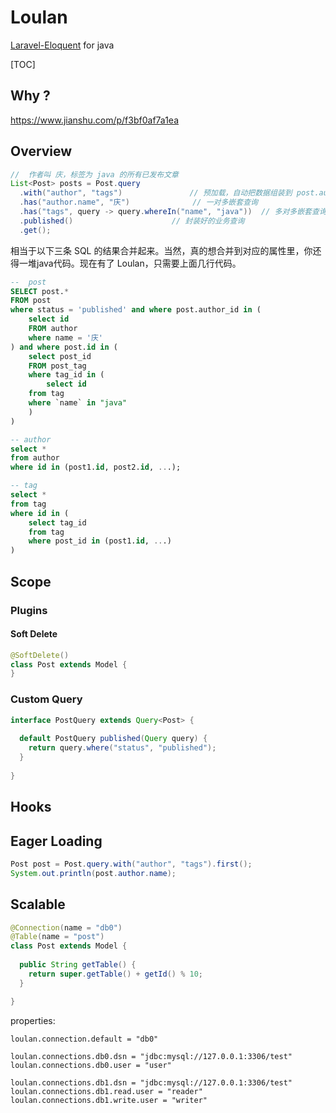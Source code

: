 # Loulan

[Laravel-Eloquent](https://laravel.com/docs/eloquent) for java



[TOC]

## Why ?

https://www.jianshu.com/p/f3bf0af7a1ea



## Overview

```java
//  作者叫 庆，标签为 java 的所有已发布文章
List<Post> posts = Post.query
  .with("author", "tags")				// 预加载，自动把数据组装到 post.author 对象 
  .has("author.name", "庆")				// 一对多嵌套查询
  .has("tags", query -> query.whereIn("name", "java"))	// 多对多嵌套查询
  .published()						// 封装好的业务查询
  .get();
```



相当于以下三条 SQL 的结果合并起来。当然，真的想合并到对应的属性里，你还得一堆java代码。现在有了 Loulan，只需要上面几行代码。

```sql
--	post
SELECT post.*
FROM post
where status = 'published' and where post.author_id in (
	select id
	FROM author
	where name = '庆'
) and where post.id in (
	select post_id
	FROM post_tag
	where tag_id in (
		select id
	from tag
	where `name` in "java"
	)
)

-- author
select *
from author
where id in (post1.id, post2.id, ...);

-- tag
select *
from tag
where id in (
	select tag_id
	from tag
	where post_id in (post1.id, ...)
)
```





## Scope

### Plugins

#### Soft Delete

```java
@SoftDelete()
class Post extends Model { 
}
```



### Custom Query

```java
interface PostQuery extends Query<Post> {
  
  default PostQuery published(Query query) {
    return query.where("status", "published");
  }
  
}
```



## Hooks



## Eager Loading

```java
Post post = Post.query.with("author", "tags").first();
System.out.println(post.author.name);
```



## Scalable

```java
@Connection(name = "db0")
@Table(name = "post")
class Post extends Model {
  
  public String getTable() {
    return super.getTable() + getId() % 10;
  }

}
```

properties:

```properties
loulan.connection.default = "db0"

loulan.connections.db0.dsn = "jdbc:mysql://127.0.0.1:3306/test"
loulan.connections.db0.user = "user"

loulan.connections.db1.dsn = "jdbc:mysql://127.0.0.1:3306/test"
loulan.connections.db1.read.user = "reader"
loulan.connections.db1.write.user = "writer"
```

